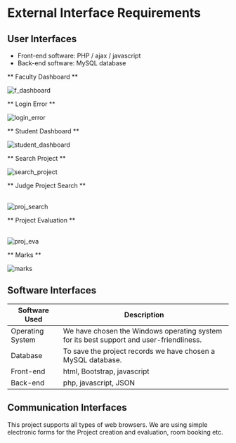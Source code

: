 # External Interface Requirements

## User Interfaces

- Front-end software: PHP / ajax / javascript
- Back-end software: MySQL database

** Faculty Dashboard **
<br>

![f_dashboard](https://scontent.xx.fbcdn.net/v/t1.15752-9/301201853_1525178231244963_4269271390225940556_n.png?stp=dst-png_p206x206&_nc_cat=103&ccb=1-7&_nc_sid=aee45a&_nc_ohc=3sGKDL0QKV8AX_EAPw3&_nc_ad=z-m&_nc_cid=0&_nc_ht=scontent.xx&oh=03_AVJ78uRILUOAYaKDfo3Omsa_F1jTBbrS4YP0jXykzxrKzQ&oe=635548BD)

** Login Error **
<br>

![login_error](https://scontent.xx.fbcdn.net/v/t1.15752-9/307043542_1263113407859021_1152045027732986260_n.png?_nc_cat=109&ccb=1-7&_nc_sid=aee45a&_nc_ohc=Xp1_raknZqEAX_uG4Cv&_nc_ad=z-m&_nc_cid=0&_nc_ht=scontent.xx&oh=03_AVLPdPoEjxAMLsH8AuGuqQvu8XV40FU4lpotKqXgOvViEg&oe=6354F8B5)

** Student Dashboard **
<br>

![student_dashboard](https://scontent.xx.fbcdn.net/v/t1.15752-9/304990595_778795343390507_860740533562374455_n.png?stp=dst-png_p206x206&_nc_cat=107&ccb=1-7&_nc_sid=aee45a&_nc_ohc=3bIRqnvYMBoAX9V3KlV&_nc_ad=z-m&_nc_cid=0&_nc_ht=scontent.xx&oh=03_AVK6wPpzWoD7lmb1wKlaTiW3F12yP4OLzi2V9S_uMnAEfA&oe=635324C6)

** Search Project **
<br>

![search_project](https://scontent.xx.fbcdn.net/v/t1.15752-9/305130707_768100634281083_962291660000514303_n.png?stp=dst-png_p206x206&_nc_cat=104&ccb=1-7&_nc_sid=aee45a&_nc_ohc=lUOnsN-1TpQAX96-JOT&_nc_ad=z-m&_nc_cid=0&_nc_ht=scontent.xx&oh=03_AVIm-HmYW4MBzJV-FEvzBdxRwwXe_dSNcLML0VUaMTIIaw&oe=6355AF46)

** Judge Project Search **
<br>
<br>

![proj_search](https://scontent.xx.fbcdn.net/v/t1.15752-9/307637261_829800921350329_4244176726990715342_n.png?stp=dst-png_p206x206&_nc_cat=101&ccb=1-7&_nc_sid=aee45a&_nc_ohc=04C726m-AlcAX-PFx_5&_nc_ad=z-m&_nc_cid=0&_nc_ht=scontent.xx&oh=03_AVKWBtLFOIhS3BMePs-bUabKTaWJbnuUsTMOdi0bruRvTg&oe=6353E1F3)

** Project Evaluation **
<br>
<br>

![proj_eva](https://scontent.xx.fbcdn.net/v/t1.15752-9/304998799_838406410849875_6950741147471691314_n.png?stp=dst-png_s206x206&_nc_cat=102&ccb=1-7&_nc_sid=aee45a&_nc_ohc=yWh0de0xIOYAX_UcakF&_nc_ad=z-m&_nc_cid=0&_nc_ht=scontent.xx&oh=03_AVJW1rAx8MDsvUoTlnnwKJ8gJp4yC5kbyEYQu7DH-8tRRg&oe=635310BC)

** Marks **
<br>

![marks](https://scontent.xx.fbcdn.net/v/t1.15752-9/300841879_457041459720460_3062208760924924662_n.png?stp=dst-png_s640x640&_nc_cat=105&ccb=1-7&_nc_sid=aee45a&_nc_ohc=gQNySkBdEmEAX8aweJV&_nc_ad=z-m&_nc_cid=0&_nc_ht=scontent.xx&oh=03_AVK3CR19nKEQLtNebM8KMSjlfriAiPC8Y6EOsaY1u-Ek7g&oe=63545DAC)



## Software Interfaces

| Software Used  | Description  | 
| ----- | ----  |
| Operating System  | We have chosen the Windows operating system for its best support and user-friendliness. |
| Database  | To save the project records we have chosen a MySQL database. |
| Front-end  | html, Bootstrap, javascript |
| Back-end  | php, javascript, JSON |

## Communication Interfaces

This project supports all types of web browsers. We are using simple electronic forms for the Project creation and evaluation, room booking etc.
